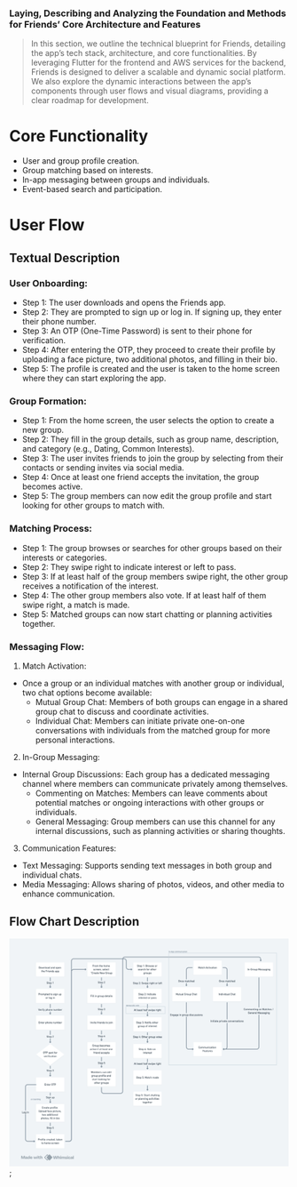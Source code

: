 ### Laying, Describing and Analyzing the Foundation and Methods for Friends’ Core Architecture and Features
> In this section, we outline the technical blueprint for Friends, detailing the app’s tech stack, architecture, and core functionalities. By leveraging Flutter for the frontend and AWS services for the backend, Friends is designed to deliver a scalable and dynamic social platform. We also explore the dynamic interactions between the app’s components through user flows and visual diagrams, providing a clear roadmap for development.

# Core Functionality

* User and group profile creation.
* Group matching based on interests.
* In-app messaging between groups and individuals.
* Event-based search and participation.

# User Flow

## Textual Description

### User Onboarding:

* Step 1: The user downloads and opens the Friends app.
* Step 2: They are prompted to sign up or log in. If signing up, they enter their phone number.
* Step 3: An OTP (One-Time Password) is sent to their phone for verification.
* Step 4: After entering the OTP, they proceed to create their profile by uploading a face picture, two additional photos, and filling in their bio.
* Step 5: The profile is created and the user is taken to the home screen where they can start exploring the app.

### Group Formation:

* Step 1: From the home screen, the user selects the option to create a new group.
* Step 2: They fill in the group details, such as group name, description, and category (e.g., Dating, Common Interests).
* Step 3: The user invites friends to join the group by selecting from their contacts or sending invites via social media.
* Step 4: Once at least one friend accepts the invitation, the group becomes active.
* Step 5: The group members can now edit the group profile and start looking for other groups to match with.

### Matching Process:

* Step 1: The group browses or searches for other groups based on their interests or categories.
* Step 2: They swipe right to indicate interest or left to pass.
* Step 3: If at least half of the group members swipe right, the other group receives a notification of the interest.
* Step 4: The other group members also vote. If at least half of them swipe right, a match is made.
* Step 5: Matched groups can now start chatting or planning activities together.

### Messaging Flow: 

1. Match Activation:
  * Once a group or an individual matches with another group or individual, two chat options become available:
    * Mutual Group Chat: Members of both groups can engage in a shared group chat to discuss and coordinate activities.
    * Individual Chat: Members can initiate private one-on-one conversations with individuals from the matched group for more personal interactions.
2. In-Group Messaging:
  * Internal Group Discussions: Each group has a dedicated messaging channel where members can communicate privately among themselves.
    * Commenting on Matches: Members can leave comments about potential matches or ongoing interactions with other groups or individuals.
    * General Messaging: Group members can use this channel for any internal discussions, such as planning activities or sharing thoughts.
3. Communication Features:
  * Text Messaging: Supports sending text messages in both group and individual chats.
  * Media Messaging: Allows sharing of photos, videos, and other media to enhance communication.


## Flow Chart Description
![Flow Chart Description of the User Flow](../Assets/User_Flow.png);

